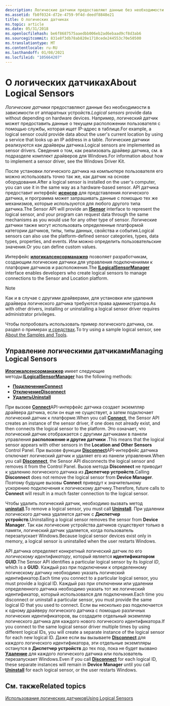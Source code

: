 ```yaml
---
description: Логические датчики предоставляют данные без необходимости в зависимости от аппаратных устройств.
ms.assetid: fb0f0324-d72e-4759-9f4d-deedf8848e21
title: О логических датчиках
ms.topic: article
ms.date: 05/31/2018
ms.openlocfilehash: be6f8687575aaedbb006eb2ad6ebaad9cf8d3ab6
ms.sourcegitcommit: 831e8f3db78ab820e1710cede244553c70e50500
ms.translationtype: MT
ms.contentlocale: ru-RU
ms.lasthandoff: 01/08/2021
ms.locfileid: "105664207"
---
```

# <a name="about-logical-sensors"></a><span data-ttu-id="268b8-103">О логических датчиках</span><span class="sxs-lookup"><span data-stu-id="268b8-103">About Logical Sensors</span></span>

<span data-ttu-id="268b8-104">*Логические датчики* предоставляют данные без необходимости в зависимости от аппаратных устройств.</span><span class="sxs-lookup"><span data-stu-id="268b8-104">*Logical sensors* provide data without depending on hardware devices.</span></span> <span data-ttu-id="268b8-105">Например, логический датчик может предоставить данные о текущем расположении пользователя с помощью службы, которая ищет IP-адрес в таблице.</span><span class="sxs-lookup"><span data-stu-id="268b8-105">For example, a logical sensor could provide data about the user's current location by using a service that looks up an IP address in a table.</span></span> <span data-ttu-id="268b8-106">Логические датчики реализуются как драйверы датчика.</span><span class="sxs-lookup"><span data-stu-id="268b8-106">Logical sensors are implemented as sensor drivers.</span></span> <span data-ttu-id="268b8-107">Сведения о том, как реализовать драйвер датчика, см. в подразделе комплект драйверов для Windows.</span><span class="sxs-lookup"><span data-stu-id="268b8-107">For information about how to implement a sensor driver, see the Windows Driver Kit.</span></span>

<span data-ttu-id="268b8-108">После установки логического датчика на компьютере пользователя его можно использовать точно так же, как датчик на основе оборудования.</span><span class="sxs-lookup"><span data-stu-id="268b8-108">After a logical sensor is installed on the user's computer, you can use it in the same way as a hardware-based sensor.</span></span> <span data-ttu-id="268b8-109">API датчика предоставит интерфейс [**исенсор**](/windows/desktop/api/sensorsapi/nn-sensorsapi-isensor) для представления логического датчика, и программа может запрашивать данные с помощью тех же механизмов, которые используются для любого другого типа датчика.</span><span class="sxs-lookup"><span data-stu-id="268b8-109">The Sensor API will provide an [**ISensor**](/windows/desktop/api/sensorsapi/nn-sensorsapi-isensor) interface to represent the logical sensor, and your program can request data through the same mechanisms as you would use for any other type of sensor.</span></span> <span data-ttu-id="268b8-110">Логические датчики также могут использовать определенные платформой категории датчиков, типы, типы данных, свойства и события.</span><span class="sxs-lookup"><span data-stu-id="268b8-110">Logical sensors can also use the platform-defined sensor categories, types, data types, properties, and events.</span></span> <span data-ttu-id="268b8-111">Или можно определить пользовательские значения.</span><span class="sxs-lookup"><span data-stu-id="268b8-111">Or you can define custom values.</span></span>

<span data-ttu-id="268b8-112">Интерфейс [**илогикалсенсорманажер**](/previous-versions/windows/desktop/legacy/dd318934(v=vs.85)) позволяет разработчикам, создающим логические датчики для управления подключениями к платформе датчиков и расположения.</span><span class="sxs-lookup"><span data-stu-id="268b8-112">The [**ILogicalSensorManager**](/previous-versions/windows/desktop/legacy/dd318934(v=vs.85)) interface enables developers who create logical sensors to manage connections to the Sensor and Location platform.</span></span>

> [!Note]  
> <span data-ttu-id="268b8-113">Как и в случае с другими драйверами, для установки или удаления драйвера логического датчика требуются права администратора.</span><span class="sxs-lookup"><span data-stu-id="268b8-113">As with other drivers, installing or uninstalling a logical sensor driver requires administrator privileges.</span></span>

 

<span data-ttu-id="268b8-114">Чтобы попробовать использовать пример логического датчика, см. раздел о примерах [и средствах](about-the-samples.md).</span><span class="sxs-lookup"><span data-stu-id="268b8-114">To try using a sample logical sensor, see [About the Samples and Tools](about-the-samples.md).</span></span>

## <a name="managing-logical-sensors"></a><span data-ttu-id="268b8-115">Управление логическими датчиками</span><span class="sxs-lookup"><span data-stu-id="268b8-115">Managing Logical Sensors</span></span>

<span data-ttu-id="268b8-116">[**Илогикалсенсорманажер**](/previous-versions/windows/desktop/legacy/dd318934(v=vs.85)) имеет следующие методы:</span><span class="sxs-lookup"><span data-stu-id="268b8-116">[**ILogicalSensorManager**](/previous-versions/windows/desktop/legacy/dd318934(v=vs.85)) has the following methods:</span></span>

-   <span data-ttu-id="268b8-117">[**Подключение**](/previous-versions/windows/desktop/legacy/dd374029(v=vs.85))</span><span class="sxs-lookup"><span data-stu-id="268b8-117">[**Connect**](/previous-versions/windows/desktop/legacy/dd374029(v=vs.85))</span></span>
-   <span data-ttu-id="268b8-118">[**Отключение**](/previous-versions/windows/desktop/legacy/dd374030(v=vs.85))</span><span class="sxs-lookup"><span data-stu-id="268b8-118">[**Disconnect**](/previous-versions/windows/desktop/legacy/dd374030(v=vs.85))</span></span>
-   <span data-ttu-id="268b8-119">[**Удалить**](/previous-versions/windows/desktop/legacy/dd374031(v=vs.85))</span><span class="sxs-lookup"><span data-stu-id="268b8-119">[**Uninstall**](/previous-versions/windows/desktop/legacy/dd374031(v=vs.85))</span></span>

<span data-ttu-id="268b8-120">При вызове [**Connect**](/previous-versions/windows/desktop/legacy/dd374029(v=vs.85))API-интерфейс датчика создает экземпляр драйвера датчика, если он еще не существует, а затем подключает логический датчик к платформе.</span><span class="sxs-lookup"><span data-stu-id="268b8-120">When you call [**Connect**](/previous-versions/windows/desktop/legacy/dd374029(v=vs.85)), the Sensor API creates an instance of the sensor driver, if one does not already exist, and then connects the logical sensor to the platform.</span></span> <span data-ttu-id="268b8-121">Это означает, что логический датчик отображается с другими датчиками в панели управления **расположение и другие датчики** .</span><span class="sxs-lookup"><span data-stu-id="268b8-121">This means that the logical sensor appears with other sensors in the **Location and Other Sensors** Control Panel.</span></span> <span data-ttu-id="268b8-122">При вызове функции [**Disconnect**](/previous-versions/windows/desktop/legacy/dd374030(v=vs.85))API-интерфейс датчика отключает логический датчик и удаляет его из панели управления.</span><span class="sxs-lookup"><span data-stu-id="268b8-122">When you call [**Disconnect**](/previous-versions/windows/desktop/legacy/dd374030(v=vs.85)), the Sensor API disconnects the logical sensor and removes it from the Control Panel.</span></span> <span data-ttu-id="268b8-123">Вызов метода **Disconnect** не приводит к удалению логического датчика из **Диспетчер устройств**.</span><span class="sxs-lookup"><span data-stu-id="268b8-123">Calling **Disconnect** does not remove the logical sensor from **Device Manager**.</span></span> <span data-ttu-id="268b8-124">Поэтому будущие вызовы **Connect** приведут к значительному ускорению подключения к логическому датчику.</span><span class="sxs-lookup"><span data-stu-id="268b8-124">Therefore, future calls to **Connect** will result in a much faster connection to the logical sensor.</span></span>

<span data-ttu-id="268b8-125">Чтобы удалить логический датчик, необходимо вызвать метод [**uninstall**](/previous-versions/windows/desktop/legacy/dd374031(v=vs.85)).</span><span class="sxs-lookup"><span data-stu-id="268b8-125">To remove a logical sensor, you must call [**Uninstall**](/previous-versions/windows/desktop/legacy/dd374031(v=vs.85)).</span></span> <span data-ttu-id="268b8-126">При удалении логического датчика удаляется датчик с **Диспетчер устройств**.</span><span class="sxs-lookup"><span data-stu-id="268b8-126">Uninstalling a logical sensor removes the sensor from **Device Manager**.</span></span> <span data-ttu-id="268b8-127">Так как логические устройства датчиков существуют только в памяти, логический датчик удаляется, когда пользователь перезапускает Windows.</span><span class="sxs-lookup"><span data-stu-id="268b8-127">Because logical sensor devices exist only in memory, a logical sensor is uninstalled when the user restarts Windows.</span></span>

<span data-ttu-id="268b8-128">API датчика определяет конкретный логический датчик по его *логическому идентификатору*, который является **идентификатором GUID**.</span><span class="sxs-lookup"><span data-stu-id="268b8-128">The Sensor API identifies a particular logical sensor by its *logical ID*, which is a **GUID**.</span></span> <span data-ttu-id="268b8-129">Каждый раз при подключении к определенному логическому датчику необходимо указать логический идентификатор.</span><span class="sxs-lookup"><span data-stu-id="268b8-129">Each time you connect to a particular logical sensor, you must provide a logical ID.</span></span> <span data-ttu-id="268b8-130">Каждый раз при отключении или удалении определенного датчика необходимо указать тот же логический идентификатор, который использовался для подключения.</span><span class="sxs-lookup"><span data-stu-id="268b8-130">Each time you disconnect or uninstall a particular sensor, you must provide the same logical ID that you used to connect.</span></span> <span data-ttu-id="268b8-131">Если вы несколько раз подключается к одному драйверу логического датчика с помощью различных логических идентификаторов, вы создадите отдельный экземпляр логического датчика для каждого нового логического идентификатора.</span><span class="sxs-lookup"><span data-stu-id="268b8-131">If you connect to the same logical sensor driver multiple times by using different logical IDs, you will create a separate instance of the logical sensor for each new logical ID.</span></span> <span data-ttu-id="268b8-132">Даже если вы вызываете [**Disconnect**](/previous-versions/windows/desktop/legacy/dd374030(v=vs.85)) для каждого логического идентификатора, эти отдельные экземпляры останутся в **Диспетчер устройств** до тех пор, пока не будет вызвано [**Удаление**](/previous-versions/windows/desktop/legacy/dd374031(v=vs.85)) для каждого логического датчика или пользователь перезапускает Windows.</span><span class="sxs-lookup"><span data-stu-id="268b8-132">Even if you call [**Disconnect**](/previous-versions/windows/desktop/legacy/dd374030(v=vs.85)) for each logical ID, these separate instances will remain in **Device Manager** until you call [**Uninstall**](/previous-versions/windows/desktop/legacy/dd374031(v=vs.85)) for each logical sensor, or the user restarts Windows.</span></span>

## <a name="related-topics"></a><span data-ttu-id="268b8-133">См. также</span><span class="sxs-lookup"><span data-stu-id="268b8-133">Related topics</span></span>

<dl> <dt>

[<span data-ttu-id="268b8-134">Использование логических датчиков</span><span class="sxs-lookup"><span data-stu-id="268b8-134">Using Logical Sensors</span></span>](using-logical-sensors.md)
</dt> </dl>

 

 
